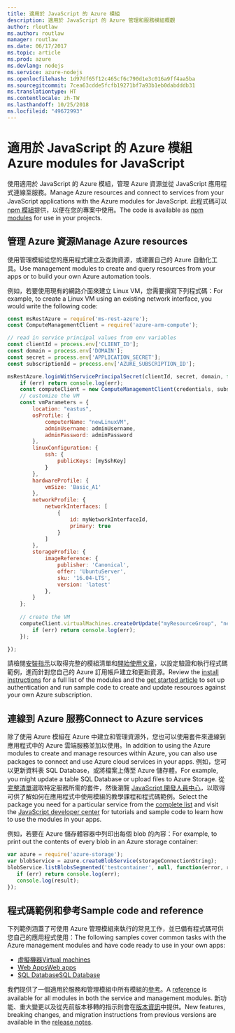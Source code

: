 ```yaml
---
title: 適用於 JavaScript 的 Azure 模組
description: 適用於 JavaScript 的 Azure 管理和服務模組概觀
author: rloutlaw
ms.author: routlaw
manager: routlaw
ms.date: 06/17/2017
ms.topic: article
ms.prod: azure
ms.devlang: nodejs
ms.service: azure-nodejs
ms.openlocfilehash: 1d97df65f12c465cf6c790d1e3c016a9ff4aa5ba
ms.sourcegitcommit: 7cea63cdde5fcfb19271bf7a93b1eb0dabdddb31
ms.translationtype: HT
ms.contentlocale: zh-TW
ms.lasthandoff: 10/25/2018
ms.locfileid: "49672993"
---
```

# <a name="azure-modules-for-javascript"></a><span data-ttu-id="47f41-103">適用於 JavaScript 的 Azure 模組</span><span class="sxs-lookup"><span data-stu-id="47f41-103">Azure modules for JavaScript</span></span>

<span data-ttu-id="47f41-104">使用適用於 JavaScript 的 Azure 模組，管理 Azure 資源並從 JavaScript 應用程式連線至服務。</span><span class="sxs-lookup"><span data-stu-id="47f41-104">Manage Azure resources and connect to services from your JavaScript applications with the Azure modules for JavaScript.</span></span> <span data-ttu-id="47f41-105">此程式碼可以 [npm 模組](node-sdk-azure-install.md)提供，以便在您的專案中使用。</span><span class="sxs-lookup"><span data-stu-id="47f41-105">The code is available as [npm modules](node-sdk-azure-install.md) for use in your projects.</span></span> 

## <a name="manage-azure-resources"></a><span data-ttu-id="47f41-106">管理 Azure 資源</span><span class="sxs-lookup"><span data-stu-id="47f41-106">Manage Azure resources</span></span>

<span data-ttu-id="47f41-107">使用管理模組從您的應用程式建立及查詢資源，或建置自己的 Azure 自動化工具。</span><span class="sxs-lookup"><span data-stu-id="47f41-107">Use management modules to create and query resources from your apps or to build your own Azure automation tools.</span></span> 

<span data-ttu-id="47f41-108">例如，若要使用現有的網路介面來建立 Linux VM，您需要撰寫下列程式碼：</span><span class="sxs-lookup"><span data-stu-id="47f41-108">For example, to create a Linux VM using an existing network interface, you would write the following code:</span></span>

```javascript
const msRestAzure = require('ms-rest-azure');
const ComputeManagementClient = require('azure-arm-compute');

// read in service principal values from env variables
const clientId = process.env['CLIENT_ID'];
const domain = process.env['DOMAIN'];
const secret = process.env['APPLICATION_SECRET'];
const subscriptionId = process.env['AZURE_SUBSCRIPTION_ID'];

msRestAzure.loginWithServicePrincipalSecret(clientId, secret, domain, function (err, credentials, subscriptions) {
    if (err) return console.log(err);
    const computeClient = new ComputeManagementClient(credentials, subscriptionId);
    // customize the VM 
    const vmParameters = {
        location: "eastus",
        osProfile: {
            computerName: "newLinuxVM",
            adminUsername: adminUsername,
            adminPassword: adminPassword
        },
        linuxConfiguration: {
            ssh: {
                publicKeys: [mySshKey]
            }
        },
        hardwareProfile: {
            vmSize: 'Basic_A1'
        },
        networkProfile: {
            networkInterfaces: [
                {
                    id: myNetworkInterfaceId,
                    primary: true
                }
            ]
        },
        storageProfile: {
            imageReference: {
                publisher: 'Canonical',
                offer: 'UbuntuServer',
                sku: '16.04-LTS',
                version: 'latest'
            },
        }
    };
 
    // create the VM
    computeClient.virtualMachines.createOrUpdate("myResourceGroup", "newLinuxVM", vmParameters, function (err, data) {
        if (err) return console.log(err);
    });

});
```

<span data-ttu-id="47f41-109">請檢閱[安裝指示](node-sdk-azure-install.md)以取得完整的模組清單和[開始使用文章](node-sdk-azure-get-started.md)，以設定驗證和執行程式碼範例，進而針對您自己的 Azure 訂用帳戶建立和更新資源。</span><span class="sxs-lookup"><span data-stu-id="47f41-109">Review the [install instructions](node-sdk-azure-install.md) for a full list of the modules and the [get started article](node-sdk-azure-get-started.md) to set up authentication and run sample code to create and update resources against your own Azure subscription.</span></span> 

## <a name="connect-to-azure-services"></a><span data-ttu-id="47f41-110">連線到 Azure 服務</span><span class="sxs-lookup"><span data-stu-id="47f41-110">Connect to Azure services</span></span>

<span data-ttu-id="47f41-111">除了使用 Azure 模組在 Azure 中建立和管理資源外，您也可以使用套件來連線到應用程式中的 Azure 雲端服務並加以使用。</span><span class="sxs-lookup"><span data-stu-id="47f41-111">In addition to using the Azure modules to create and manage resources within Azure, you can also use packages to connect and use Azure cloud services in your apps.</span></span> <span data-ttu-id="47f41-112">例如，您可以更新資料表 SQL Database，或將檔案上傳至 Azure 儲存體。</span><span class="sxs-lookup"><span data-stu-id="47f41-112">For example, you might update a table SQL Database or upload files to Azure Storage.</span></span> <span data-ttu-id="47f41-113">從[完整清單](node-sdk-azure-install.md)選取特定服務所需的套件，然後瀏覽 [JavaScript 開發人員中心](https://azure.microsoft.com/develop/nodejs/)，以取得可供了解如何在應用程式中使用模組的教學課程和程式碼範例。</span><span class="sxs-lookup"><span data-stu-id="47f41-113">Select the package you need for a particular service from the [complete list](node-sdk-azure-install.md) and visit the [JavaScript developer center](https://azure.microsoft.com/develop/nodejs/) for tutorials and sample code to learn how to use the modules in your apps.</span></span>

<span data-ttu-id="47f41-114">例如，若要在 Azure 儲存體容器中列印出每個 blob 的內容：</span><span class="sxs-lookup"><span data-stu-id="47f41-114">For example, to print out the contents of every blob in an Azure storage container:</span></span>

```javascript
var azure = require('azure-storage');
var blobService = azure.createBlobService(storageConnectionString);
blobService.listBlobsSegmented('testcontainer', null, function(error, result, response) {
   if (err) return console.log(err);
   console.log(result);
});
```

## <a name="sample-code-and-reference"></a><span data-ttu-id="47f41-115">程式碼範例和參考</span><span class="sxs-lookup"><span data-stu-id="47f41-115">Sample code and reference</span></span>

<span data-ttu-id="47f41-116">下列範例涵蓋了可使用 Azure 管理模組來執行的常見工作，並已備有程式碼可供您自己的應用程式使用：</span><span class="sxs-lookup"><span data-stu-id="47f41-116">The following samples cover common tasks with the Azure management modules and have code ready to use in your own apps:</span></span>

- [<span data-ttu-id="47f41-117">虛擬機器</span><span class="sxs-lookup"><span data-stu-id="47f41-117">Virtual machines</span></span>](node-samples-services-compute.md)
- [<span data-ttu-id="47f41-118">Web Apps</span><span class="sxs-lookup"><span data-stu-id="47f41-118">Web apps</span></span>](node-samples-services-web-and-mobile.md)
- [<span data-ttu-id="47f41-119">SQL Database</span><span class="sxs-lookup"><span data-stu-id="47f41-119">SQL Database</span></span>](node-samples-services-database.md)
   
<span data-ttu-id="47f41-120">我們提供了一個適用於服務和管理模組中所有模組的[參考](https://docs.microsoft.com/javascript/api)。</span><span class="sxs-lookup"><span data-stu-id="47f41-120">A [reference](https://docs.microsoft.com/javascript/api) is available for all modules in both the service and management modules.</span></span> <span data-ttu-id="47f41-121">新功能、重大變更以及從先前版本移轉的指示則會在[版本資訊](https://github.com/Azure/azure-sdk-for-node/releases)中提供。</span><span class="sxs-lookup"><span data-stu-id="47f41-121">New features, breaking changes, and migration instructions from previous versions are available in the [release notes](https://github.com/Azure/azure-sdk-for-node/releases).</span></span>
